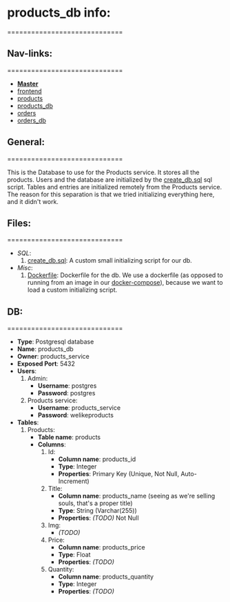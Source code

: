 # products_db info:
=============================

## Nav-links:
=============================

- **[Master](/README.md)**
- [frontend](/frontend/README.md)
- [products](/wiki/products_service.md)
- [products_db](/wiki/products_db.md)
- [orders](/wiki/orders_service.md)
- [orders_db](/wiki/orders_db.md)

## General:
=============================

This is the Database to use for the Products service. It stores all the products. Users and the database are initialized by the [create_db.sql](/products_db/scripts/create_db.sql) sql script. Tables and entries are initialized remotely from the Products service. The reason for this separation is that we tried initializing everything here, and it didn't work.

## Files:
=============================

- *SQL*:
    1. [create_db.sql](/products_db/scripts/create_db.sql):
        A custom small initializing script for our db.
- *Misc*:
    1. [Dockerfile](/products_db/Dockerfile):
        Dockerfile for the db. We use a dockerfile (as opposed to running from an image in our [docker-compose](/docker-compose.yaml)), because we want to load a custom initializing script.

## DB:
=============================

- **Type**: Postgresql database
- **Name**: products_db
- **Owner**: products_service
- **Exposed Port**: 5432
- **Users**:
    1. Admin:
        - **Username**: postgres
        - **Password**: postgres
    2. Products service:
        - **Username**: products_service
        - **Password**: welikeproducts
- **Tables**:
    1. Products:
        - **Table name**: products
        - **Columns**:
            1. Id:
                - **Column name**: products_id
                - **Type**: Integer
                - **Properties**: Primary Key (Unique, Not Null, Auto-Increment)
            2. Title:
                - **Column name**: products_name (seeing as we're selling souls, that's a proper title)
                - **Type**: String (Varchar(255))
                - **Properties**: *(TODO)* Not Null
            3. Img:
                - *(TODO)*
            4. Price:
                - **Column name**: products_price
                - **Type**: Float
                - **Properties**: *(TODO)*
            5. Quantity:
                - **Column name**: products_quantity
                - **Type**: Integer
                - **Properties**: *(TODO)*

            